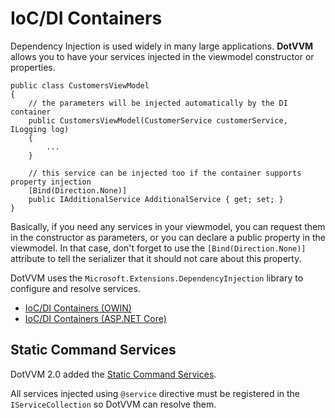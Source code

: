# IoC/DI Containers

Dependency Injection is used widely in many large applications. **DotVVM** allows you to have your services injected in the viewmodel constructor or properties.

```CSHARP
public class CustomersViewModel 
{
    // the parameters will be injected automatically by the DI container
    public CustomersViewModel(CustomerService customerService, ILogging log) 
    {
        ...        
    }

    // this service can be injected too if the container supports property injection
    [Bind(Direction.None)]
    public IAdditionalService AdditionalService { get; set; }
}
```

Basically, if you need any services in your viewmodel, you can request them in the constructor as parameters, or you can declare a public property in the viewmodel. In that case, don't forget to use the `[Bind(Direction.None)]` attribute to tell the serializer that it should not care about this property.

DotVVM uses the `Microsoft.Extensions.DependencyInjection` library to configure and resolve services.

* [IoC/DI Containers (OWIN)](/docs/tutorials/advanced-ioc-di-container-owin/{branch})
* [IoC/DI Containers (ASP.NET Core)](/docs/tutorials/advanced-ioc-di-container-aspnetcore/{branch})

## Static Command Services

DotVVM 2.0 added the [Static Command Services](/docs/tutorials/basics-static-command-services/{branch}). 

All services injected using `@service` directive must be registered in the `IServiceCollection` so DotVVM can resolve them. 